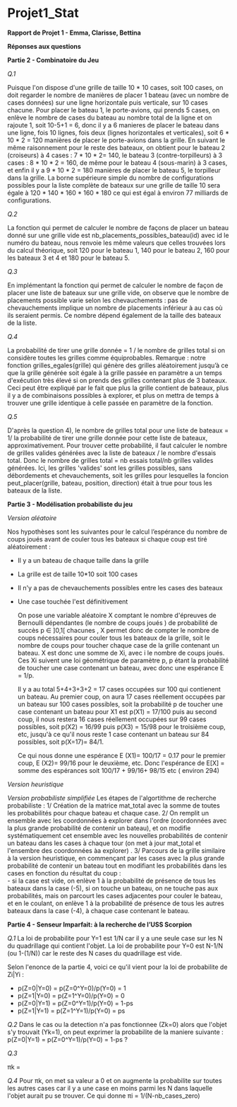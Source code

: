 # Projet1_Stat

**Rapport de Projet 1 - Emma, Clarisse, Bettina**

**Réponses aux questions**

**Partie 2 - Combinatoire du Jeu**

*Q.1*

Puisque l'on dispose d'une grille de taille 10 * 10 cases, soit 100 cases, on doit regarder le nombre de manières de placer 1 bateau (avec un nombre de cases données) sur une ligne horizontale
puis verticale, sur 10 cases chacune.
Pour placer le bateau 1, le porte-avions, qui prends 5 cases, on enlève le nombre de cases du bateau au nombre total de la ligne et on rajoute 1, soit 10-5+1 = 6, donc il y a 6 manieres de placer le
bateau dans une ligne, fois 10 lignes, fois deux (lignes horizontales et verticales), soit 6 * 10 * 2 = 120 manières de placer le porte-avions dans la grille.
En suivant le même raisonnement pour le reste des bateaux, on obtient pour le bateau 2 (croiseurs) à 4 cases : 7 * 10 * 2= 140,  le bateau 3 (contre-torpilleurs) à 3 cases : 8 * 10 * 2 = 160, de même pour 
 le bateau 4 (sous-marin) à 3 cases, et enfin il y a 9 * 10 * 2 = 180 manières de placer le bateau 5, le torpilleur dans la grille.
 La borne supérieure simple du nombre de configurations possibles pour la liste complète de bateaux sur une grille de taille 10 sera égale à 120 * 140 * 160 * 160 * 180 ce qui est égal à environ 77 milliards de configurations.

*Q.2*

La fonction qui permet de calculer le nombre de façons de placer un bateau donné sur une grille vide est nb_placements_possibles_bateau(id) avec id le numéro du bateau, nous renvoie les même valeurs que celles trouvées lors du calcul théorique, soit 120 pour le bateau 1, 140 pour le bateau 2, 160 pour les bateaux 3 et 4 et 180 pour le bateau 5.

*Q.3*

En implémentant la fonction qui permet de calculer le nombre de façon de placer une liste de bateaux sur une grille vide, on observe que le nombre de placements possible varie selon les chevauchements : pas de chevauchements implique un nombre de placements inférieur à au cas où ils seraient permis. Ce nombre dépend également de la taille des bateaux de la liste. 

*Q.4*

La probabilité de tirer une grille donnée = 1 / le nombre de grilles total si on considère toutes les grilles comme équiprobables. 
Remarque : notre fonction  grilles_egales(grille) qui génère des grilles aléatoirement jusqu’à ce que la grille générée soit égale à la grille passée en paramètre a un temps d'exécution très élevé si on prends des grilles contenant plus de 3 bateaux. Ceci peut être expliqué par le fait que plus la grille contient de bateaux, plus il y a de combinaisons possibles à explorer, et plus on mettra de temps à trouver une grille identique à celle passée en paramètre de la fonction.

*Q.5*

D'après la question 4), le nombre de grilles total pour une liste de bateaux = 1/ la probabilité de tirer une grille donnée pour cette liste de bateaux, approximativement.
Pour trouver cette probabilité, il faut calculer le nombre de grilles valides générées avec la liste de bateaux / le nombre d'essais total.
Donc le nombre de grilles total = nb essais total/nb grilles valides générées.
Ici, les grilles 'valides' sont les grilles possibles, sans débordements et chevauchements, soit les grilles pour lesquelles la foncion peut_placer(grille, bateau, position, direction) était à true pour tous les bateaux de la liste. 


**Partie 3 - Modélisation probabiliste du jeu**

*Version aléatoire*

Nos hypothèses sont les suivantes pour le calcul l’espérance du nombre de coups joués avant de couler tous les bateaux si chaque coup est tiré aléatoirement :
- Il y a un bateau de chaque taille dans la grille
- La grille est de taille 10*10 soit 100 cases
- Il n'y a pas de chevauchements possibles entre les cases des bateaux
- Une case touchée l'est définitivement

  On pose une variable aléatoire X comptant le nombre d'épreuves de Bernoulli dépendantes (le nombre de coups joués ) de probabilité de succès p ∈ ]0,1[ chacunes , X permet donc de compter le nombre de coups nécessaires pour couler tous les bateaux de la grille, soit le nombre de coups pour toucher chaque case de la grille contenant un bateau. X est donc une somme de Xi, avec i le nombre de coups joués.
  Ces Xi suivent une loi géométrique de paramètre p, p étant la probabilité de toucher une case contenant un bateau,  avec donc une espérance E = 1/p.
  
  Il y a au total 5+4+3+3+2 = 17 cases occupées sur 100 qui contienent un bateau.
  Au premier coup, on aura 17 cases réellement occupées par un bateau sur 100 cases possibles, soit la probabilité p de toucher une case contenant un bateau pour X1 est p(X1) = 17/100 puis au second coup, il nous restera 16 cases réellement occupées sur 99 cases possibles, soit p(X2) = 16/99 puis p(X3) = 15/98 pour le troisième coup, etc, jusqu'à ce qu'il nous reste 1 case contenant un bateau sur 84 possibles, soit p(X=17)= 84/1.
  
  Ce qui nous donne une espérance E (X1)= 100/17 = 0.17 pour le premier coup, E (X2)= 99/16 pour le deuxième, etc.
  Donc l'espérance de E[X] = somme des espérances soit 100/17 + 99/16+ 98/15 etc ( environ 294)
  


*Version heuristique*

*Version probabiliste simplifiée*
 Les étapes de l'algortithme de recherche probabiliste :
 1/ Création de la matrice mat_total avec la somme de toutes les probabilités pour chaque bateau et chaque case.
 2/ On remplit un ensemble avec les coordonnées à explorer dans l'ordre (coordonnées avec la plus grande probabilité de contenir un bateau), et on modifie systématiquement cet ensemble avec les nouvelles probabilités de contenir un bateau dans les cases à chaque tour (on met à jour mat_total et l'ensembre des coordonnées àa explorer) .
 3/ Parcours de la grille similaire à la version heuristique, en commençant par les cases avec la plus grande probabilité de contenir un bateau tout en modifiant les probabilités dans les cases en fonction du résultat du coup :                       
       - si la case est vide, on enlève 1 à la probabilité de présence de tous les bateaux dans la case (-5), si on touche un bateau, on ne touche pas aux probabilités, mais on parcourt les cases adjacentes pour couler le bateau, et en le coulant, on enlève 1 à la probabilité de présence de tous les autres bateaux dans la case (-4), à chaque case contenant le bateau.

        
       
**Partie 4 - Senseur Imparfait: à la recherche de l’USS Scorpion**

*Q.1* La loi de probabilite pour Y=1 est 1/N car il y a une seule case sur les N du quadrillage qui contient l'objet. La loi de probabilite pour Y=0 est N-1/N (ou 1-(1/N)) car le reste des N cases du quadrillage est vide.

Selon l'enonce de la partie 4, voici ce qu'il vient pour la loi de probabilite de Zi|Yi : 
 - p(Z=0|Y=0) = p(Z=0^Y=0)/p(Y=0) = 1
 - p(Z=1|Y=0) = p(Z=1^Y=0)/p(Y=0) = 0
 - p(Z=0|Y=1) = p(Z=0^Y=1)/p(Y=0) = 1-ps
 - p(Z=1|Y=1) = p(Z=1^Y=1)/p(Y=0) = ps


*Q.2* Dans le cas ou la detection n'a pas fonctionnee (Zk=0) alors que l'objet s'y trouvait (Yk=1), on peut exprimer la probabilite de la maniere suivante :
 p(Z=0|Y=1) = p(Z=0^Y=1)/p(Y=0) = 1-ps ?

*Q.3* 

πk = 

*Q.4* Pour πk, on met sa valeur a 0 et on augmente la probabilite sur toutes les autres cases car il y a une case en moins parmi les N dans laquelle l'objet aurait pu se trouver. Ce qui donne πi = 1/(N-nb_cases_zero)



